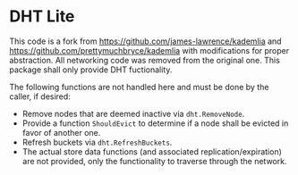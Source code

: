 # DHT Lite

This code is a fork from https://github.com/james-lawrence/kademlia and https://github.com/prettymuchbryce/kademlia with modifications for proper abstraction. All networking code was removed from the original one. This package shall only provide DHT fuctionality.

The following functions are not handled here and must be done by the caller, if desired:
* Remove nodes that are deemed inactive via `dht.RemoveNode`.
* Provide a function `ShouldEvict` to determine if a node shall be evicted in favor of another one.
* Refresh buckets via `dht.RefreshBuckets`.
* The actual store data functions (and associated replication/expiration) are not provided, only the functionality to traverse through the network.

